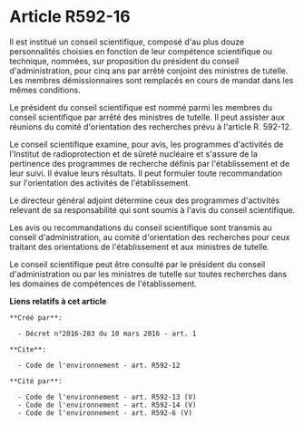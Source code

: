 # Article R592-16

Il est institué un conseil scientifique, composé d'au plus douze personnalités choisies en fonction de leur compétence
scientifique ou technique, nommées, sur proposition du président du conseil d'administration, pour cinq ans par arrêté
conjoint des ministres de tutelle. Les membres démissionnaires sont remplacés en cours de mandat dans les mêmes conditions.

Le président du conseil scientifique est nommé parmi les membres du conseil scientifique par arrêté des ministres de tutelle.
Il peut assister aux réunions du comité d'orientation des recherches prévu à l'article R. 592-12.

Le conseil scientifique examine, pour avis, les programmes d'activités de l'Institut de radioprotection et de sûreté
nucléaire et s'assure de la pertinence des programmes de recherche définis par l'établissement et de leur suivi. Il évalue
leurs résultats. Il peut formuler toute recommandation sur l'orientation des activités de l'établissement.

Le directeur général adjoint détermine ceux des programmes d'activités relevant de sa responsabilité qui sont soumis à l'avis
du conseil scientifique.

Les avis ou recommandations du conseil scientifique sont transmis au conseil d'administration, au comité d'orientation des
recherches pour ceux traitant des orientations de l'établissement et aux ministres de tutelle.

Le conseil scientifique peut être consulté par le président du conseil d'administration ou par les ministres de tutelle sur
toutes recherches dans les domaines de compétences de l'établissement.

**Liens relatifs à cet article**

	**Créé par**:

	  - Décret n°2016-283 du 10 mars 2016 - art. 1

	**Cite**:

	  - Code de l'environnement - art. R592-12

	**Cité par**:

	  - Code de l'environnement - art. R592-13 (V)
	  - Code de l'environnement - art. R592-14 (V)
	  - Code de l'environnement - art. R592-6 (V)
